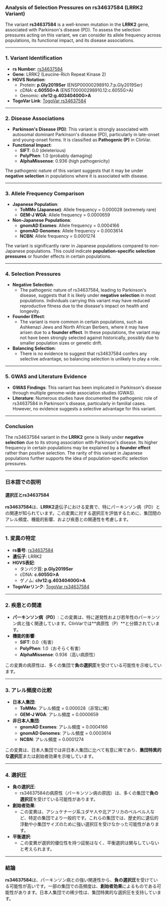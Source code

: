 ### Analysis of Selection Pressures on rs34637584 (LRRK2 Variant)

The variant **rs34637584** is a well-known mutation in the **LRRK2** gene, associated with Parkinson's disease (PD). To assess the selection pressures acting on this variant, we can consider its allele frequency across populations, its functional impact, and its disease associations.

---

### 1. **Variant Identification**
- **rs Number**: [rs34637584](https://identifiers.org/dbsnp/rs34637584)
- **Gene**: LRRK2 (Leucine-Rich Repeat Kinase 2)
- **HGVS Notation**:
  - Protein: **p.Gly2019Ser** (ENSP00000298910.7:p.Gly2019Ser)
  - cDNA: **c.6055G>A** (ENST00000298910.12:c.6055G>A)
  - Genomic: **chr12:g.40340400G>A**
- **TogoVar Link**: [TogoVar rs34637584](https://togovar.org/variant/tgv45580587)

---

### 2. **Disease Associations**
- **Parkinson's Disease (PD)**: This variant is strongly associated with autosomal dominant Parkinson's disease (PD), particularly in late-onset and young-onset forms. It is classified as **Pathogenic (P)** in ClinVar.
- **Functional Impact**:
  - **SIFT**: 0.0 (deleterious)
  - **PolyPhen**: 1.0 (probably damaging)
  - **AlphaMissense**: 0.936 (high pathogenicity)

The pathogenic nature of this variant suggests that it may be under **negative selection** in populations where it is associated with disease.

---

### 3. **Allele Frequency Comparison**
- **Japanese Population**:
  - **ToMMo (Japanese)**: Allele frequency = 0.000028 (extremely rare)
  - **GEM-J WGA**: Allele frequency = 0.0000659
- **Non-Japanese Populations**:
  - **gnomAD Exomes**: Allele frequency = 0.0004166
  - **gnomAD Genomes**: Allele frequency = 0.0003614
  - **NCBN**: Allele frequency = 0.0001274

The variant is significantly rarer in Japanese populations compared to non-Japanese populations. This could indicate **population-specific selection pressures** or founder effects in certain populations.

---

### 4. **Selection Pressures**
- **Negative Selection**:
  - The pathogenic nature of rs34637584, leading to Parkinson's disease, suggests that it is likely under **negative selection** in most populations. Individuals carrying this variant may have reduced reproductive fitness due to the disease's impact on health and longevity.
- **Founder Effect**:
  - The variant is more common in certain populations, such as Ashkenazi Jews and North African Berbers, where it may have arisen due to a **founder effect**. In these populations, the variant may not have been strongly selected against historically, possibly due to smaller population sizes or genetic drift.
- **Balancing Selection**:
  - There is no evidence to suggest that rs34637584 confers any selective advantage, so balancing selection is unlikely to play a role.

---

### 5. **GWAS and Literature Evidence**
- **GWAS Findings**: This variant has been implicated in Parkinson's disease through multiple genome-wide association studies (GWAS).
- **Literature**: Numerous studies have documented the pathogenic role of rs34637584 in Parkinson's disease, particularly in familial cases. However, no evidence suggests a selective advantage for this variant.

---

### Conclusion
The rs34637584 variant in the **LRRK2** gene is likely under **negative selection** due to its strong association with Parkinson's disease. Its higher frequency in certain populations may be explained by a **founder effect** rather than positive selection. The rarity of this variant in Japanese populations further supports the idea of population-specific selection pressures.

---

### 日本語での説明

#### 選択圧とrs34637584
**rs34637584**は、**LRRK2**遺伝子における変異で、特にパーキンソン病（PD）との関連が知られています。この変異に対する選択圧を評価するために、集団間のアレル頻度、機能的影響、および疾患との関連性を考慮します。

---

### 1. **変異の特定**
- **rs番号**: [rs34637584](https://identifiers.org/dbsnp/rs34637584)
- **遺伝子**: LRRK2
- **HGVS表記**:
  - タンパク質: **p.Gly2019Ser**
  - cDNA: **c.6055G>A**
  - ゲノム: **chr12:g.40340400G>A**
- **TogoVarリンク**: [TogoVar rs34637584](https://togovar.org/variant/tgv45580587)

---

### 2. **疾患との関連**
- **パーキンソン病（PD）**: この変異は、特に遅発性および若年性のパーキンソン病と強く関連しています。ClinVarでは**病原性（P）**と分類されています。
- **機能的影響**:
  - **SIFT**: 0.0（有害）
  - **PolyPhen**: 1.0（おそらく有害）
  - **AlphaMissense**: 0.936（高い病原性）

この変異の病原性は、多くの集団で**負の選択圧**を受けている可能性を示唆しています。

---

### 3. **アレル頻度の比較**
- **日本人集団**:
  - **ToMMo**: アレル頻度 = 0.000028（非常に稀）
  - **GEM-J WGA**: アレル頻度 = 0.0000659
- **非日本人集団**:
  - **gnomAD Exomes**: アレル頻度 = 0.0004166
  - **gnomAD Genomes**: アレル頻度 = 0.0003614
  - **NCBN**: アレル頻度 = 0.0001274

この変異は、日本人集団では非日本人集団に比べて有意に稀であり、**集団特異的な選択圧**または創始者効果を示唆しています。

---

### 4. **選択圧**
- **負の選択圧**:
  - rs34637584の病原性（パーキンソン病の原因）は、多くの集団で**負の選択圧**を受けている可能性があります。
- **創始者効果**:
  - この変異は、アシュケナージ系ユダヤ人や北アフリカのベルベル人など、特定の集団でより一般的です。これらの集団では、歴史的に遺伝的浮動や小集団サイズのために強い選択圧を受けなかった可能性があります。
- **平衡選択**:
  - この変異が選択的優位性を持つ証拠はなく、平衡選択は関与していないと考えられます。

---

### 結論
**rs34637584**は、パーキンソン病との強い関連性から、**負の選択圧**を受けている可能性が高いです。一部の集団での高頻度は、**創始者効果**によるものである可能性があります。日本人集団での稀少性は、集団特異的な選択圧を支持しています。

